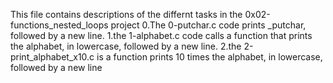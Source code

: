 This file contains descriptions of the differnt tasks in the 0x02-functions_nested_loops project
0.The 0-putchar.c code prints _putchar, followed by a new line.
1.the 1-alphabet.c code calls a function that prints the alphabet, in lowercase, followed by a new line.
2.the 2-print_alphabet_x10.c is a function prints 10 times the alphabet, in lowercase, followed by a new line
